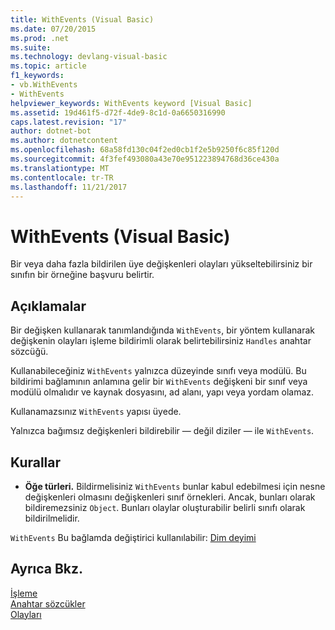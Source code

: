 ```yaml
---
title: WithEvents (Visual Basic)
ms.date: 07/20/2015
ms.prod: .net
ms.suite: 
ms.technology: devlang-visual-basic
ms.topic: article
f1_keywords:
- vb.WithEvents
- WithEvents
helpviewer_keywords: WithEvents keyword [Visual Basic]
ms.assetid: 19d461f5-d72f-4de9-8c1d-0a6650316990
caps.latest.revision: "17"
author: dotnet-bot
ms.author: dotnetcontent
ms.openlocfilehash: 68a58fd130c04f2ed0cb1f2e5b9250f6c85f120d
ms.sourcegitcommit: 4f3fef493080a43e70e951223894768d36ce430a
ms.translationtype: MT
ms.contentlocale: tr-TR
ms.lasthandoff: 11/21/2017
---
```

# <a name="withevents-visual-basic"></a>WithEvents (Visual Basic)
Bir veya daha fazla bildirilen üye değişkenleri olayları yükseltebilirsiniz bir sınıfın bir örneğine başvuru belirtir.  
  
## <a name="remarks"></a>Açıklamalar  
 Bir değişken kullanarak tanımlandığında `WithEvents`, bir yöntem kullanarak değişkenin olayları işleme bildirimli olarak belirtebilirsiniz `Handles` anahtar sözcüğü.  
  
 Kullanabileceğiniz `WithEvents` yalnızca düzeyinde sınıfı veya modülü. Bu bildirimi bağlamının anlamına gelir bir `WithEvents` değişkeni bir sınıf veya modülü olmalıdır ve kaynak dosyasını, ad alanı, yapı veya yordam olamaz.  
  
 Kullanamazsınız `WithEvents` yapısı üyede.  
  
 Yalnızca bağımsız değişkenleri bildirebilir — değil diziler — ile `WithEvents`.  
  
## <a name="rules"></a>Kurallar  
  
-   **Öğe türleri.** Bildirmelisiniz `WithEvents` bunlar kabul edebilmesi için nesne değişkenleri olmasını değişkenleri sınıf örnekleri. Ancak, bunları olarak bildiremezsiniz `Object`. Bunları olaylar oluşturabilir belirli sınıfı olarak bildirilmelidir.  
  
 `WithEvents` Bu bağlamda değiştirici kullanılabilir: [Dim deyimi](../../../visual-basic/language-reference/statements/dim-statement.md)  
  
## <a name="see-also"></a>Ayrıca Bkz.  
 [İşleme](../../../visual-basic/language-reference/statements/handles-clause.md)  
 [Anahtar sözcükler](../../../visual-basic/language-reference/keywords/index.md)  
 [Olayları](../../../visual-basic/programming-guide/language-features/events/index.md)
